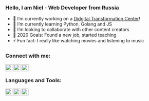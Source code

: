 ### Hello, I am Niel - Web Developer from Russia

- 🔭 I’m currently working on a [Didgital Transformation Center][website]!
- 🌱 I’m currently learning Python, Golang and JS
- 👯 I’m looking to collaborate with other content creators
- 🥅 2020 Goals: Found a new job, started teaching
- ⚡ Fun fact: I really like watching movies and listening to music


### Connect with me:

[<img align="left" alt="codeSTACKr | YouTube" width="22px" src="https://cdn.jsdelivr.net/npm/simple-icons@3.5.0/icons/vk.svg" />][vkontakte]
[<img align="left" alt="codeSTACKr | Instagram" width="22px" src="https://cdn.jsdelivr.net/npm/simple-icons@v3/icons/instagram.svg" />][instagram]
[<img align="left" alt="codeSTACKr | Instagram" width="22px" src="https://cdn.jsdelivr.net/npm/simple-icons@3.5.0/icons/telegram.svg" />][telegram]

<br />

### Languages and Tools:

[<img align="left" alt="codeSTACKr | YouTube" width="22px" src="https://cdn.jsdelivr.net/npm/simple-icons@3.5.0/icons/python.svg" />][python]
[<img align="left" alt="codeSTACKr | Instagram" width="22px" src="https://cdn.jsdelivr.net/npm/simple-icons@3.5.0/icons/go.svg" />][golang]
[<img align="left" alt="codeSTACKr | Instagram" width="22px" src="https://cdn.jsdelivr.net/npm/simple-icons@3.5.0/icons/javascript.svg" />][javascript]

<br />
<br />

[website]: https://digital.tatarstan.ru/
[instagram]: https://instagram.com/ketovx
[telegram]: https://t.me/ketovx
[vkontakte]: https://vk.com/ketovx
[python]: https://python.org
[golang]: https://golang.org/
[javascript]: https://nodejs.org
